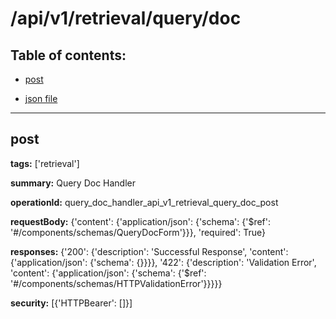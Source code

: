 # /api/v1/retrieval/query/doc

## Table of contents:
- [post](#post)

- [json file](./_api_v1_retrieval_query_doc.json)

---
<a name="post"></a>
## post

**tags:** ['retrieval']

**summary:** Query Doc Handler

**operationId:** query_doc_handler_api_v1_retrieval_query_doc_post

**requestBody:** {'content': {'application/json': {'schema': {'$ref': '#/components/schemas/QueryDocForm'}}}, 'required': True}

**responses:** {'200': {'description': 'Successful Response', 'content': {'application/json': {'schema': {}}}}, '422': {'description': 'Validation Error', 'content': {'application/json': {'schema': {'$ref': '#/components/schemas/HTTPValidationError'}}}}}

**security:** [{'HTTPBearer': []}]

